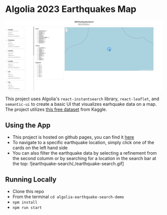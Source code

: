 # Algolia 2023 Earthquakes Map

![earthquakes-ui](./earthquakes-ui.png)

This project uses Algolia's `react-instantsearch` library, `react-leaflet`, and `semantic-ui` to create a basic UI that visualizes earhquake data on a map. The project utilizes [this free dataset](https://www.kaggle.com/datasets/syedanwarafridi/earthquake-events-worldwide-2023) from Kaggle.

## Using the App

- This project is hosted on github pages, you can find it [here](https://superrockycat.github.io/algolia-earthquake-search-demo/)
- To navigate to a specific earthquake location, simply click one of the cards on the left hand side
- You can also filter the earthquake data by selecting a refinement from the second columm or by searching for a location in the search bar at the top:
![earthquake-search(./earthquake-search.gif]

## Running Locally

- Clone this repo
- From the terminal `cd algolia-earthquake-search-demo`
- `npm install`
- `npm run start`

